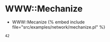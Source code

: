 # WWW::Mechanize

* WWW::Mecanize
{% embed include file="src/examples/network/mechanize.pl" %}

```
42
```



